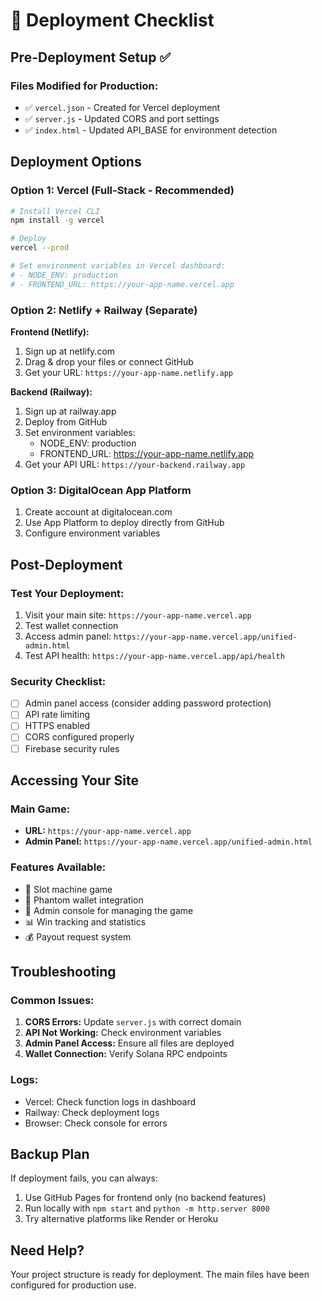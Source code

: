 # 🚀 Deployment Checklist

## Pre-Deployment Setup ✅

### Files Modified for Production:
- ✅ `vercel.json` - Created for Vercel deployment
- ✅ `server.js` - Updated CORS and port settings
- ✅ `index.html` - Updated API_BASE for environment detection

## Deployment Options

### Option 1: Vercel (Full-Stack - Recommended)
```bash
# Install Vercel CLI
npm install -g vercel

# Deploy
vercel --prod

# Set environment variables in Vercel dashboard:
# - NODE_ENV: production
# - FRONTEND_URL: https://your-app-name.vercel.app
```

### Option 2: Netlify + Railway (Separate)
**Frontend (Netlify):**
1. Sign up at netlify.com
2. Drag & drop your files or connect GitHub
3. Get your URL: `https://your-app-name.netlify.app`

**Backend (Railway):**
1. Sign up at railway.app
2. Deploy from GitHub
3. Set environment variables:
   - NODE_ENV: production
   - FRONTEND_URL: https://your-app-name.netlify.app
4. Get your API URL: `https://your-backend.railway.app`

### Option 3: DigitalOcean App Platform
1. Create account at digitalocean.com
2. Use App Platform to deploy directly from GitHub
3. Configure environment variables

## Post-Deployment

### Test Your Deployment:
1. Visit your main site: `https://your-app-name.vercel.app`
2. Test wallet connection
3. Access admin panel: `https://your-app-name.vercel.app/unified-admin.html`
4. Test API health: `https://your-app-name.vercel.app/api/health`

### Security Checklist:
- [ ] Admin panel access (consider adding password protection)
- [ ] API rate limiting
- [ ] HTTPS enabled
- [ ] CORS configured properly
- [ ] Firebase security rules

## Accessing Your Site

### Main Game:
- **URL:** `https://your-app-name.vercel.app`
- **Admin Panel:** `https://your-app-name.vercel.app/unified-admin.html`

### Features Available:
- 🎰 Slot machine game
- 👻 Phantom wallet integration
- 🔧 Admin console for managing the game
- 📊 Win tracking and statistics
- 💰 Payout request system

## Troubleshooting

### Common Issues:
1. **CORS Errors:** Update `server.js` with correct domain
2. **API Not Working:** Check environment variables
3. **Admin Panel Access:** Ensure all files are deployed
4. **Wallet Connection:** Verify Solana RPC endpoints

### Logs:
- Vercel: Check function logs in dashboard
- Railway: Check deployment logs
- Browser: Check console for errors

## Backup Plan

If deployment fails, you can always:
1. Use GitHub Pages for frontend only (no backend features)
2. Run locally with `npm start` and `python -m http.server 8000`
3. Try alternative platforms like Render or Heroku

## Need Help?

Your project structure is ready for deployment. The main files have been configured for production use. 